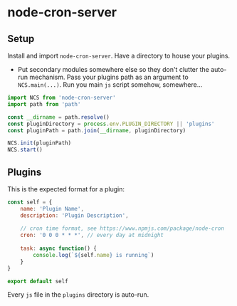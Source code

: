 # node-cron-server

## Setup

Install and import `node-cron-server`.
Have a directory to house your plugins.
- Put secondary modules somewhere else so they don't clutter the auto-run mechanism.
Pass your plugins path as an argument to `NCS.main(...)`.
Run you main `js` script somehow, somewhere...


```javascript
import NCS from 'node-cron-server'
import path from 'path'

const __dirname = path.resolve()
const pluginDirectory = process.env.PLUGIN_DIRECTORY || 'plugins'
const pluginPath = path.join(__dirname, pluginDirectory)

NCS.init(pluginPath)
NCS.start()
```


## Plugins

This is the expected format for a plugin:

```javascript
const self = {
    name: 'Plugin Name',
    description: 'Plugin Description',
    
    // cron time format, see https://www.npmjs.com/package/node-cron
    cron: '0 0 0 * * *', // every day at midnight
    
    task: async function() {
        console.log(`${self.name} is running`)
    }
}

export default self
```

Every `js` file in the `plugins` directory is auto-run.
